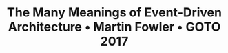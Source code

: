 ---
title: 'The Many Meanings of Event-Driven Architecture • Martin Fowler • GOTO 2017'
description: |
      Towards the end of last year I attended a workshop with my colleagues in ThoughtWorks to discuss the nature of “event-driven” applications. Over the last few years we've been building lots of systems that make a lot of use of events, and they've been often praised, and often damned. Our North American office organized a summit, and ThoughtWorks senior developers from all over the world showed up to share ideas. The biggest outcome of the summit was recognizing that when people talk about “events”, they actually mean some quite different things. So we spent a lot of time trying to tease out what some useful patterns might be. This note is a brief summary of the main ones we identified.
difficulty: 'beginner'
type: 'video'
url: 'https://youtu.be/STKCRSUsyP0'
tags: ['presentation']
---